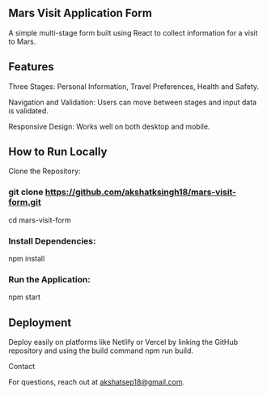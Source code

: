 ## Mars Visit Application Form

A simple multi-stage form built using React to collect information for a visit to Mars.

## Features

Three Stages: Personal Information, Travel Preferences, Health and Safety.

Navigation and Validation: Users can move between stages and input data is validated.

Responsive Design: Works well on both desktop and mobile.

## How to Run Locally

Clone the Repository:

### git clone https://github.com/akshatksingh18/mars-visit-form.git
cd mars-visit-form

### Install Dependencies:

npm install

### Run the Application:

npm start

## Deployment

Deploy easily on platforms like Netlify or Vercel by linking the GitHub repository and using the build command npm run build.

Contact

For questions, reach out at akshatsep18@gmail.com.
